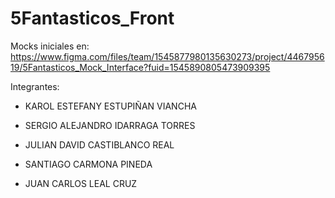 # 5Fantasticos_Front

Mocks iniciales en: https://www.figma.com/files/team/1545877980135630273/project/446795619/5Fantasticos_Mock_Interface?fuid=1545890805473909395

Integrantes:
- KAROL ESTEFANY ESTUPIÑAN VIANCHA 

- SERGIO ALEJANDRO IDARRAGA TORRES 

- JULIAN DAVID CASTIBLANCO REAL 

- SANTIAGO CARMONA PINEDA 

- JUAN CARLOS LEAL CRUZ 

